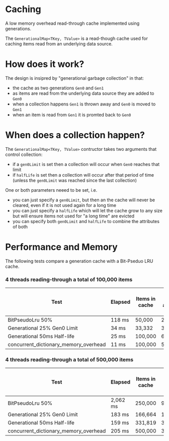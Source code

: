 # Caching
A low memory overhead read-through cache implemented using generations.

The `GenerationalMap<TKey, TValue>` is a read-though cache used for caching items read from an underlying data source.

# How does it work?

The design is insipred by "generational garbage collection" in that:

* the cache as two generations `Gen0` and `Gen1`
* as items are read from the underlying data source they are added to `Gen0`
* when a collection happens `Gen1` is thrown away and `Gen0` is moved to `Gen1`
* when an item is read from `Gen1` it is promted back to `Gen0`

# When does a collection happen?

The `GenerationalMap<TKey, TValue>` contructor takes two arguments that control collection:

* if a `gen0Limit` is set then a collection will occur when `Gen0` reaches that limit
* if `halfLife` is set then a collection will occur after that period of time (unless the `gen0Limit` was reached since the last collection)

One or both parameters neeed to be set, i.e.

* you can just specify a `gen0Limit`, but then an the cache will never be cleared, even if it is not used again for a long time
* you can just specify a `halfLife` which will let the cache grow to any size but will ensure items not used for "a long time" are evicted
* you can specify both `gen0Limit` and `halfLife` to combine the attributes of both

# Performance and Memory

The following tests compare a generation cache with a Bit-Pseduo LRU cache.

### 4 threads reading-through a total of 100,000 items
| Test | Elapsed | Items in cache | Bytes allocated | Bytes held | Bytes held per key |
| ---- | ------- | -------------- | --------------- | ---------- | ------------------ |
| BitPseudoLru 50% | 118 ms | 50,000 | 2,973,144 | 1,519,864 | 30.40 |
| Generational 25% Gen0 Limit| 34 ms | 33,332 | 3,782,700 | 895,764 | 26.87 |
| Generational 50ms Half-life | 25 ms | 100,000 | 6,050,996 | 3,129,228 | 31.29 |
| concurrent_dictionary_memory_overhead | 11 ms | 100,000 | 5,651,692 | 2,994,008 | 29.94 |

### 4 threads reading-through a total of 500,000 items
| Test | Elapsed | Items in cache | Bytes allocated | Bytes held | Bytes held per key |
| ---- | ------- | -------------- | --------------- | ---------- | ------------------ |
| BitPseudoLru 50% | 2,062 ms | 250,000 | 9,686,520 | 6,529,452 | 26.12 |
| Generational 25% Gen0 Limit | 183 ms | 166,664 | 11,926,556 | 4,637,388 | 27.82 |
| Generational 50ms Half-life | 159 ms | 331,819 | 31,131,248 | 9,617,896 | 28.99 |
| concurrent_dictionary_memory_overhead | 205 ms | 500,000 | 37,960,620 | 16,607,692 | 33.22 |
